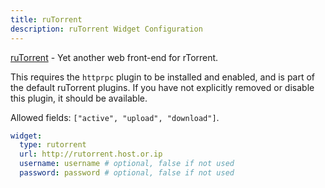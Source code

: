 ```yaml
---
title: ruTorrent
description: ruTorrent Widget Configuration
---
```


[ruTorrent](https://github.com/Novik/ruTorrent) - Yet another web front-end for rTorrent.

This requires the `httprpc` plugin to be installed and enabled, and is part of the default ruTorrent plugins. If you have not explicitly removed or disable this plugin, it should be available.

Allowed fields: `["active", "upload", "download"]`.

```yaml
widget:
  type: rutorrent
  url: http://rutorrent.host.or.ip
  username: username # optional, false if not used
  password: password # optional, false if not used
```
